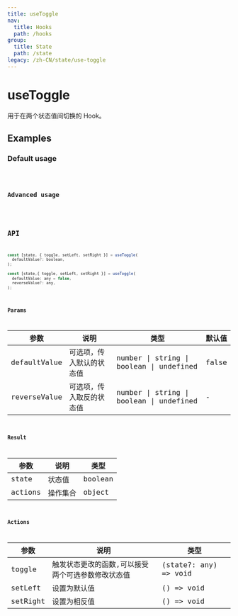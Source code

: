 ```yaml
---
title: useToggle
nav:
  title: Hooks
  path: /hooks
group:
  title: State
  path: /state
legacy: /zh-CN/state/use-toggle
---
```


# useToggle

用于在两个状态值间切换的 Hook。

## Examples

### Default usage

<code src="./demo/demo1.tsx" />

### Advanced usage

<code src="./demo/demo2.tsx" />

## API

```javascript
const [state, { toggle, setLeft, setRight }] = useToggle(
  defaultValue?: boolean,
);

const [state,{ toggle, setLeft, setRight }] = useToggle(
  defaultValue: any = false,
  reverseValue?: any,
);
```

### Params

| 参数           | 说明           | 类型                                       | 默认值   |
| ------------ | ------------ | ---------------------------------------- | ----- |
| defaultValue | 可选项，传入默认的状态值 | number \| string \| boolean \| undefined | false |
| reverseValue | 可选项，传入取反的状态值 | number \| string \| boolean \| undefined | -     |

### Result

| 参数      | 说明   | 类型      |
| ------- | ---- | ------- |
| state   | 状态值  | boolean |
| actions | 操作集合 | object  |

### Actions

| 参数       | 说明                        | 类型                    |
| -------- | ------------------------- | --------------------- |
| toggle   | 触发状态更改的函数,可以接受两个可选参数修改状态值 | (state?: any) => void |
| setLeft  | 设置为默认值                    | () => void            |
| setRight | 设置为相反值                    | () => void            |
